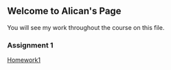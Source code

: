 ## Welcome to Alican's Page
You will see my work throughout the course on this file.

### Assignment 1

[Homework1](https://pjournal.github.io/boun01-alicanylmz/Alican-Rmarkdown.html)
